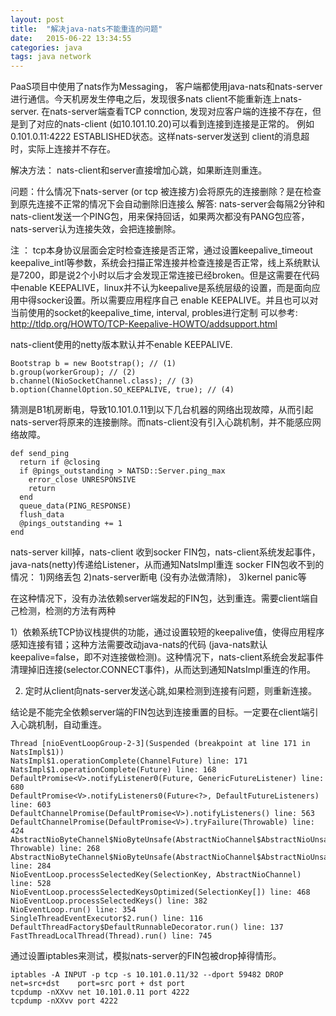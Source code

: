 ```yaml
---
layout: post
title:  "解决java-nats不能重连的问题"
date:   2015-06-22 13:34:55
categories: java
tags: java network
---
```

PaaS项目中使用了nats作为Messaging， 客户端都使用java-nats和nats-server进行通信。今天机房发生停电之后，发现很多nats client不能重新连上nats-server.
在nats-server端查看TCP connction, 发现对应客户端的连接不存在，但是到了对应的nats-client (如10.101.10.20)可以看到连接到连接是正常的。
例如0.101.0.11:4222 ESTABLISHED状态。这样nats-server发送到 client的消息超时，实际上连接并不存在。

解决方法： nats-client和server直接增加心跳，如果断连则重连。

问题：什么情况下nats-server (or tcp 被连接方)会将原先的连接删除？是在检查到原先连接不正常的情况下会自动删除旧连接么
解答:  nats-server会每隔2分钟和nats-client发送一个PING包，用来保持回话，如果两次都没有PANG包应答，nats-server认为连接失效，会把连接删除。

注 ： tcp本身协议层面会定时检查连接是否正常，通过设置keepalive_timeout keepalive_intl等参数，系统会扫描正常连接并检查连接是否正常，线上系统默认是7200，即是说2个小时以后才会发现正常连接已经broken。但是这需要在代码中enable KEEPALIVE，linux并不认为keepalive是系统层级的设置，而是面向应用中得socker设置。所以需要应用程序自己 enable KEEPALIVE。并且也可以对当前使用的socket的keepalive_time, interval, probles进行定制
可以参考: http://tldp.org/HOWTO/TCP-Keepalive-HOWTO/addsupport.html

nats-client使用的netty版本默认并不enable KEEPALIVE.

    Bootstrap b = new Bootstrap(); // (1) 
    b.group(workerGroup); // (2)  
    b.channel(NioSocketChannel.class); // (3)  
    b.option(ChannelOption.SO_KEEPALIVE, true); // (4)  


猜测是B1机房断电，导致10.101.0.11到以下几台机器的网络出现故障，从而引起nats-server将原来的连接删除。而nats-client没有引入心跳机制，并不能感应网络故障。

    def send_ping
      return if @closing
      if @pings_outstanding > NATSD::Server.ping_max
        error_close UNRESPONSIVE
        return
      end
      queue_data(PING_RESPONSE)
      flush_data
      @pings_outstanding += 1
    end

nats-server kill掉，nats-client 收到socker FIN包，nats-client系统发起事件，java-nats(netty)传递给Listener，从而通知NatsImpl重连
socker FIN包收不到的情况： 1)网络丢包 2)nats-server断电 (没有办法做清除)， 3)kernel panic等

在这种情况下，没有办法依赖server端发起的FIN包，达到重连。需要client端自己检测，检测的方法有两种

1）依赖系统TCP协议栈提供的功能，通过设置较短的keepalive值，使得应用程序感知连接有错；这种方法需要改动java-nats的代码 (java-nats默认keepalive=false，即不对连接做检测)。这种情况下，nats-client系统会发起事件清理掉旧连接(selector.CONNECT事件)，从而达到通知NatsImpl重连的作用。

2)  定时从client向nats-server发送心跳,如果检测到连接有问题，则重新连接。

结论是不能完全依赖server端的FIN包达到连接重置的目标。一定要在client端引入心跳机制，自动重连。

    Thread [nioEventLoopGroup-2-3](Suspended (breakpoint at line 171 in NatsImpl$1))    
    NatsImpl$1.operationComplete(ChannelFuture) line: 171    
    NatsImpl$1.operationComplete(Future) line: 168    
    DefaultPromise<V>.notifyListener0(Future, GenericFutureListener) line: 680    
    DefaultPromise<V>.notifyListeners0(Future<?>, DefaultFutureListeners) line: 603    
    DefaultChannelPromise(DefaultPromise<V>).notifyListeners() line: 563    
    DefaultChannelPromise(DefaultPromise<V>).tryFailure(Throwable) line: 424    
    AbstractNioByteChannel$NioByteUnsafe(AbstractNioChannel$AbstractNioUnsafe).fulfillConnectPromise(ChannelPromise, Throwable) line: 268    
    AbstractNioByteChannel$NioByteUnsafe(AbstractNioChannel$AbstractNioUnsafe).finishConnect() line: 284    
    NioEventLoop.processSelectedKey(SelectionKey, AbstractNioChannel) line: 528    
    NioEventLoop.processSelectedKeysOptimized(SelectionKey[]) line: 468    
    NioEventLoop.processSelectedKeys() line: 382    
    NioEventLoop.run() line: 354    
    SingleThreadEventExecutor$2.run() line: 116    
    DefaultThreadFactory$DefaultRunnableDecorator.run() line: 137    
    FastThreadLocalThread(Thread).run() line: 745    

通过设置iptables来测试，模拟nats-server的FIN包被drop掉得情形。

    iptables -A INPUT -p tcp -s 10.101.0.11/32 --dport 59482 DROP
    net=src+dst    port=src port + dst port
    tcpdump -nXXvv net 10.101.0.11 port 4222
    tcpdump -nXXvv port 4222

